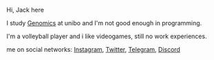 Hi, Jack here

I study [Genomics](https://en.wikipedia.org/wiki/Genomics) at unibo and I'm not good enough in programming.

I'm a volleyball player and i like videogames, still no work experiences.

me on social networks: [Instagram](https://www.instagram.com/jack.castaa/), [Twitter](https://twitter.com/Giacomo36659750), [Telegram](https://t.me/TheJack_02), [Discord](https://discordapp.com/users/TheJack#0680/)
